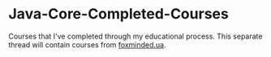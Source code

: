 # Java-Core-Completed-Courses
Courses that I've completed through my educational process.
This separate thread will contain courses from [foxminded.ua](https://foxminded.ua/kurs-java-start/).

